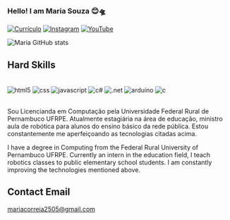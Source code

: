 
### Hello! I am  Maria Souza 😊🛸

[![Currículo](https://img.shields.io/badge/LinkedIn-0077B5?style=for-the-badge&logo=linkedin&logoColor=white)](www.linkedin.com/in/maria-souza-13438544)
[![Instagram](https://img.shields.io/badge/Instagram-E4405F?style=for-the-badge&logo=instagram&logoColor=white)](https://www.instagram.com/mariproftech?utm_source=qr&igsh=MTNmdzJwczVnajJlaQ==)
[![YouTube](https://img.shields.io/badge/YouTube-FF0000?style=for-the-badge&logo=youtube&logoColor=white)](https://www.youtube.com/@MariaCorreia-wc2ni)

![Maria GitHub stats](https://github-readme-stats.vercel.app/api?username=Mariproftech&show_icons=true&theme=onedark)

## Hard Skills

<div style="display: inline_block"><br/>
<img align="center" alt="html5" src="https://img.shields.io/badge/HTML-239120?style=for-the-badge&logo=html5&logoColor=white" />
<img align="center" alt="css" src="https://img.shields.io/badge/CSS3-1572B6?style=for-the-badge&logo=css3&logoColor=white" />
<img align="center" alt="javascript" src="https://img.shields.io/badge/JavaScript-F7DF1E?style=for-the-badge&logo=javascript&logoColor=black" />
<img align="center" alt="c#" src="https://img.shields.io/badge/C%23-239120?style=for-the-badge&logo=c-sharp&logoColor=white" />
<img align="center" alt=".net" src="https://img.shields.io/badge/.NET-5C2D91?style=for-the-badge&logo=.net&logoColor=white" />
<img align="center" alt="arduíno" src="https://img.shields.io/badge/Arduino_IDE-00979D?style=for-the-badge&logo=arduino&logoColor=white" />
<img align="center" alt="c" src="	https://img.shields.io/badge/C-00599C?style=for-the-badge&logo=c&logoColor=white" />
</div><br/>


Sou Licencianda em Computação pela Universidade Federal Rural de Pernambuco UFRPE. Atualmente estagiária na área de educação, ministro aula de robótica para alunos do ensino básico da rede pública. Estou constantemente me aperfeiçoando as tecnologias citadas acima.

I have a degree in Computing from the Federal Rural University of Pernambuco UFRPE. Currently an intern in the education field, I teach robotics classes to public elementary school students. I am constantly improving the technologies mentioned above.

## Contact Email 

mariacorreia2505@gmail.com
